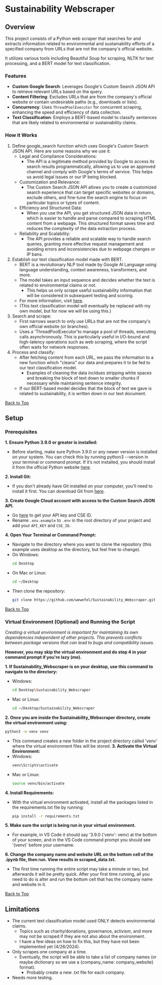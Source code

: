 <a name="top"></a>

# Sustainability Webscraper




## Overview
This project consists of a Python web scraper that searches for and extracts information related to environmental and sustainability efforts of a specified company from URLs that are not the company's official website.  
  
It utilizes various tools including Beautiful Soup for scraping, NLTK for text processing, and a BERT model for text classification.

### Features
- **Custom Google Search**: Leverages Google's Custom Search JSON API to retrieve relevant URLs based on the query.
- **Content Filtering**: Excludes URLs that are from the company's official website or contain undesirable paths (e.g., downloads or lists).
- **Concurrency**: Uses `ThreadPoolExecutor` for concurrent scraping, enhancing the speed and efficiency of data collection.
- **Text Classification**: Employs a BERT-based model to classify sentences that are likely related to environmental or sustainability claims.



### How it Works


1. Define google_search function which uses Google's Custom Search JSON API. Here are some reasons why we use it:
   * Legal and Compliance Considerations:
     * The API is a legitimate method provided by Google to access its search results programmatically, allowing us to use an approved channel and comply with Google's terms of service. This helps us avoid legal issues or our IP being blocked.
   * Customization and Relevance:
     * The Custom Search JSON API allows you to create a customized search experience that can target specific websites or domains, exclude others, and fine-tune the search engine to focus on particular topics or types of content.
   * Efficiency and Structured Data:
     * When you use the API, you get structured JSON data in return, which is easier to handle and parse compared to scraping HTML content from a webpage. This structured format saves time and reduces the complexity of the data extraction process.
   * Reliability and Scalability:
     * The API provides a reliable and scalable way to handle search queries, granting more effective request management and avoiding errors and inconsistencies due to webpage changes or IP bans.
2. Establish our text classification model made with BERT.
   * BERT is a revolutionary NLP tool made by Google AI Language using language understanding, context awareness, transformers, and more.
   * The model takes an input sequence and decides whether the text is related to environmental claims or not.
     * This helps us only scrape useful sustainability information that will be considered in subsequent testing and scoring.
   * For more information, visit [here](https://huggingface.co/Vinoth24/environmental_claims).
   * (This text classification model will eventually be replaced with my own model, but for now we will be using this.)
4. Search and scrape:
   * First narrows search to only use URLs that are not the company's own official website (or branches).
   * Uses a 'ThreadPoolExecutor'to manage a pool of threads, executing calls asynchronously. This is particularly useful in I/O-bound and high-latency operations such as web scraping, where the script often waits for network responses.
5. Process and classify:
   * After fetching content from each URL, we pass the information to a new function which "cleans" our data and prepares it to be fed to our text classification model.
     * Examples of cleaning the data incldues stripping white spaces and breaking the block of text down to smaller chunks if necessary while maintaining sentence integrity.
   * If our BERT-based model decides that the block of text we gave is related to sustainability, it is written down in our text document.

[Back to Top](#top)

<!-- GETTING STARTED -->
## Setup

### Prerequisites

**1. Ensure Python 3.9.0 or greater is installed:**
* Before starting, make sure Python 3.9.0 or any newer version is installed on your system. You can check this by running python3 --version in your terminal or command prompt. If it’s not installed, you should install it from the official Python website [here](https://www.python.org/downloads).

**2. Install Git:**
* If you don't already have Git installed on your computer, you'll need to install it first. You can download Git from [here](https://git-scm.com/).

**3. Create Google Cloud account with access to the Custom Search JSON API.**
* Go [here](https://developers.google.com/custom-search/v1/overview) to get your API key and CSE ID.
* Rename `.env.example` to `.env` in the root directory of your project and add your `API_KEY` and `CSE_ID`.

**4. Open Your Terminal or Command Prompt:**
* Navigate to the directory where you want to clone the repository (this example uses desktop as the directory, but feel free to change).  
* On Windows:
   ``` sh
   cd Desktop
   ```
* On Mac or Linux:
   ``` sh
   cd ~/Desktop
   ```
* Then clone the repository:
   ``` sh
   git clone https://github.com/wewefel/Sustainability_Webscraper.git
   ```
[Back to Top](#top)


### Virtual Environment (Optional) and Running the Script

_Creating a virtual environment is important for maintaining its own dependencies independent of other projects. This prevents conflicts between package versions that can lead to bugs and compatibility issues._
  
__However, you may skip the virtual environment and do step 4 in your command prompt if you're lazy (me).__

**1. If Sustainability_Webscraper is on your desktop, use this command to navigate to the directory:**
* Windows:
  ``` sh
  cd Desktop\Sustainability_Webscraper
  ```

* Mac or Linux:
  ``` sh
  cd ~/Desktop/Sustainability_Webscraper
  ```
**2. Once you are inside the Sustainability_Webscraper directory, create the virtual environment using:**
   ``` sh
   python3 -m venv venv
   ```
* This command creates a new folder in the project directory called 'venv' where the virtual environment files will be stored.
**3. Activate the Virtual Environment:**
* Windows:
  ``` sh
  venv\Scripts\activate
  ```
* Mac or Linux:
  ``` sh
  source venv/bin/activate
  ```
**4. Install Requirements:**
* With the virtual environment activated, install all the packages listed in the requirements.txt file by running:
  ``` sh
  pip install -r requirements.txt
  ```
**5. Make sure the script is being run in your virtual environment.**
* For example, in VS Code it should say '3.9.0 ('venv': venv) at the bottom of your screen, and in the VS Code command prompt you should see '(venv)' before your username.

**6. Change the company name and website URL on the bottom cell of the .ipynb file, then run. View results in scraped_data.txt.**
* The first time running the entire script may take a minute or two, but afterwards it will be pretty quick. After your first time running, all you need to do is alter and run the bottom cell that has the company name and website in it.

[Back to Top](#top)

## Limitations

* The current text classification model used ONLY detects environmental claims.
  * Topics such as charity/donations, governance, activism, and more may not be scraped if they are not also about the environment.
  * I have a few ideas on how to fix this, but they have not been implemented yet (4/26/2024).
* Only scrapes one company at a time.
  * Eventually, the script will be able to take a list of company names (or maybe dictionary so we use a {company_name: company_website} format).
    * Probably create a new .txt file for each company.
* Needs more testing.
